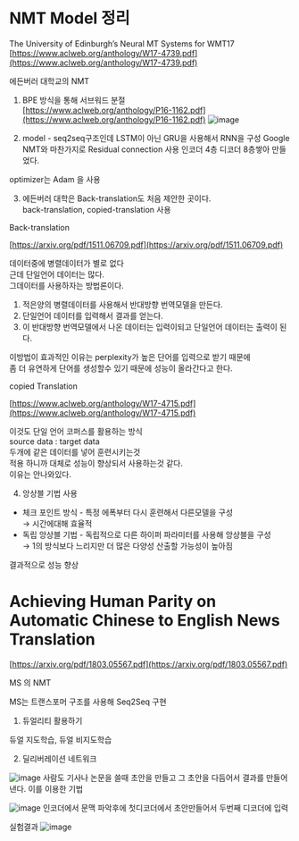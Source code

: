 # NMT Model 정리

The University of Edinburgh’s Neural MT Systems for WMT17   
[https://www.aclweb.org/anthology/W17-4739.pdf](https://www.aclweb.org/anthology/W17-4739.pdf)

에든버러 대학교의 NMT

1. BPE 방식을 통해 서브워드 분절   
[https://www.aclweb.org/anthology/P16-1162.pdf](https://www.aclweb.org/anthology/P16-1162.pdf)
![image](https://user-images.githubusercontent.com/60643542/115144280-d1272f00-a086-11eb-88f4-4fb93117d62b.png)

   
2. model - seq2seq구조인데 LSTM이 아닌 GRU을 사용해서 
   RNN을 구성 Google NMT와 마찬가지로 Residual connection 사용 인코더 4층 디코더 8층쌓아 만들었다. 

optimizer는 Adam 을 사용 

3. 에든버러 대학은 Back-translation도 처음 제안한 곳이다.    
   back-translation, copied-translation 사용
   
Back-translation

[https://arxiv.org/pdf/1511.06709.pdf](https://arxiv.org/pdf/1511.06709.pdf)

데이터중에 병렬데이터가 별로 없다   
근데 단일언어 데이터는 많다.   
그데이터를 사용하자는 방법론이다. 

1. 적은양의 병렬데이터를 사용해서 반대방향 번역모델을 만든다.
2. 단일언어 데이터를 입력해서 결과를 얻는다.
3. 이 반대방향 번역모델에서 나온 데이터는 입력이되고 단일언어 데이터는 출력이 된다. 

이방법이 효과적인 이유는 perplexity가 높은 단어를 입력으로 받기 때문에    
좀 더 유연하게 단어를 생성할수 있기 때문에 성능이 올라간다고 한다. 

copied Translation

[https://www.aclweb.org/anthology/W17-4715.pdf](https://www.aclweb.org/anthology/W17-4715.pdf)

이것도 단일 언어 코퍼스를 활용하는 방식   
source data : target data   
두개에 같은 데이터를 넣어 훈련시키는것   
적용 하니까 대체로 성능이 향상되서 사용하는것 같다.   
이유는 안나와있다.
   
4. 앙상블 기법 사용
 
-  체크 포인트 방식 - 특정 에폭부터 다시 훈련해서 다른모델을 구성   
    → 시간에대해 효율적
-  독립 앙상블 기법 - 독립적으로 다른 하이퍼 파라미터를 사용해 앙상블을 구성  
   → 1의 방식보다 느리지만 더 많은 다양성 산출할 가능성이 높아짐

결과적으로 성능 향상

# Achieving Human Parity on Automatic Chinese to English News Translation

[https://arxiv.org/pdf/1803.05567.pdf](https://arxiv.org/pdf/1803.05567.pdf)

MS 의 NMT

MS는 트랜스포머 구조를 사용해 Seq2Seq 구현

1. 듀얼리티 활용하기

듀얼 지도학습, 듀얼 비지도학습 

2. 딜리버레이션 네트워크

![image](https://user-images.githubusercontent.com/60643542/115144288-e439ff00-a086-11eb-9f4d-1fc1dc3394d5.png)
사람도 기사나 논문을 쓸때 초안을 만들고 그 초안을 다듬어서 결과를 만들어낸다.
이를 이용한 기법

![image](https://user-images.githubusercontent.com/60643542/115144302-ee5bfd80-a086-11eb-8170-77e913af089e.png)
인코더에서 문맥 파악후에 첫디코더에서 초안만들어서 두번째 디코더에 입력

실험결과
![image](https://user-images.githubusercontent.com/60643542/115144306-f6b43880-a086-11eb-80da-f269cd220ab0.png)
